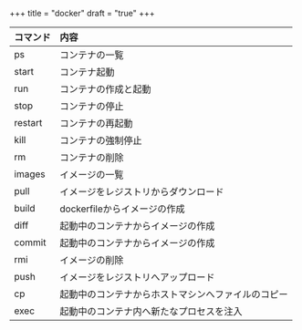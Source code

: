 +++ title = "docker" draft = "true" +++
<!--more-->

コマンド    | 内容
:------ | :------
ps      | コンテナの一覧
start   | コンテナ起動
run     | コンテナの作成と起動
stop    | コンテナの停止
restart | コンテナの再起動
kill    | コンテナの強制停止
rm      | コンテナの削除
images  | イメージの一覧
pull    | イメージをレジストリからダウンロード
build   | dockerfileからイメージの作成
diff    | 起動中のコンテナからイメージの作成
commit  | 起動中のコンテナからイメージの作成
rmi     | イメージの削除
push    | イメージをレジストリへアップロード
cp      | 起動中のコンテナからホストマシンへファイルのコピー
exec    | 起動中のコンテナ内へ新たなプロセスを注入
